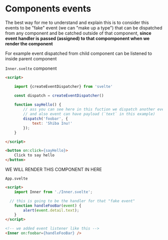 # Components events

The best way for me to understand and explain this is to consider this events to be "fake" event (we can "make up a type") that can be dispatched from any component and be catched outside of that component, **since event handler is passed (assigned) to that compomponent when we render the component**

For example event dispatched from child component can be listened to inside parent component

`Inner.svelte` component

```html
<script>

	import {createEventDispatcher} from 'svelte'

	const dispatch = createEventDispatcher()
	
	function sayHello() {
		// ass you can see here in this fuction we dispatch another event
		// and also event can have payload (`text` in this example)
		dispatch('foobar', {
			text: 'Shiba Inu!'
		});
	}

</script>

<button on:click={sayHello}>
	Click to say hello
</button>
```

WE WILL RENDER THIS COMPONENT IN HERE

`App.svelte`

```html
<script>
	import Inner from './Inner.svelte';

  // this is going to be the handler for that "fake event"
	function handleFooBar(event) {
		alert(event.detail.text);
	}
</script>

<!-- we added event listener like this -->
<Inner on:foobar={handleFooBar} />

```







